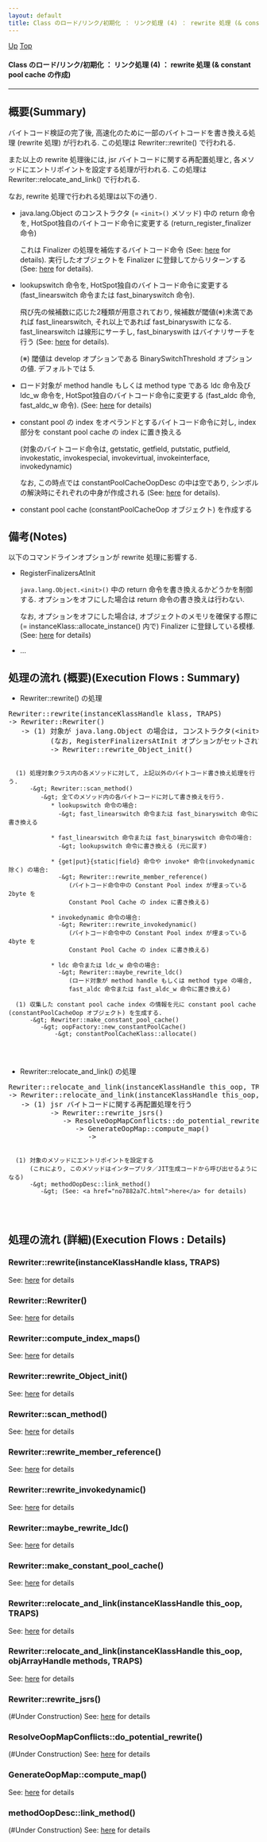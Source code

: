 ```yaml
---
layout: default
title: Class のロード/リンク/初期化 ： リンク処理 (4) ： rewrite 処理 (& constant pool cache の作成) 
---
```

[Up](noX5hsnWQw.html) [Top](../index.html)

#### Class のロード/リンク/初期化 ： リンク処理 (4) ： rewrite 処理 (& constant pool cache の作成) 

--- 
## 概要(Summary)
バイトコード検証の完了後, 高速化のために一部のバイトコードを書き換える処理 (rewrite 処理) が行われる.
この処理は Rewriter::rewrite() で行われる.

また以上の rewrite 処理後には, jsr バイトコードに関する再配置処理と, 
各メソッドにエントリポイントを設定する処理が行われる.
この処理は Rewriter::relocate_and_link() で行われる.

なお, rewrite 処理で行われる処理は以下の通り.

  * java.lang.Object のコンストラクタ (= `<init>()` メソッド) 中の return 命令を, 
    HotSpot独自のバイトコード命令に変更する (return_register_finalizer 命令)
    
    これは Finalizer の処理を補佐するバイトコード命令 (See: [here](nocCkfpcQQ.html) for details).
    実行したオブジェクトを Finalizer に登録してからリターンする (See: [here](no30590Am.html) for details).

  * lookupswitch 命令を, HotSpot独自のバイトコード命令に変更する
    (fast_linearswitch 命令または fast_binaryswitch 命令).
    
    飛び先の候補数に応じた2種類が用意されており, 
    候補数が閾値(※)未満であれば fast_linearswitch, それ以上であれば fast_binaryswith になる.
    fast_linearswitch は線形にサーチし, fast_binaryswith はバイナリサーチを行う (See: [here](noS59wryRf.html) for details).
    
    (※) 閾値は develop オプションである BinarySwitchThreshold オプションの値. デフォルトでは 5.
    
  * ロード対象が method handle もしくは method type である
    ldc 命令及び ldc_w 命令を, HotSpot独自のバイトコード命令に変更する
    (fast_aldc 命令, fast_aldc_w 命令). (See: [here](nol1OD2rml.html) for details)

  * constant pool の index をオペランドとするバイトコード命令に対し, 
    index 部分を constant pool cache の index に置き換える
    
    (対象のバイトコード命令は,
    getstatic, getfield, putstatic, putfield,
    invokestatic, invokespecial, invokevirtual, invokeinterface, invokedynamic)
    
    なお, この時点では constantPoolCacheOopDesc の中は空であり,
    シンボルの解決時にそれぞれの中身が作成される (See: [here](no7882NqI.html) for details).

  * constant pool cache (constantPoolCacheOop オブジェクト) を作成する


## 備考(Notes)
以下のコマンドラインオプションが rewrite 処理に影響する.

* RegisterFinalizersAtInit
  
  `java.lang.Object.<init>()` 中の return 命令を書き換えるかどうかを制御する.
  オプションをオフにした場合は return 命令の書き換えは行わない.

  なお, オプションをオフにした場合は,
  オブジェクトのメモリを確保する際に (= instanceKlass::allocate_instance() 内で)
  Finalizer に登録している模様.
  (See: [here](no28916Q0G.html) for details)

* ...

## 処理の流れ (概要)(Execution Flows : Summary)
* Rewriter::rewrite() の処理

<div class="flow-abst"><pre>
Rewriter::rewrite(instanceKlassHandle klass, TRAPS)
-&gt; Rewriter::Rewriter()
   -&gt; (1) 対象が java.lang.Object の場合は, コンストラクタ(&lt;init&gt;()) 中の return 命令を return_register_finalizer 命令に書き換える.
          (なお, RegisterFinalizersAtInit オプションがセットされていない場合は, この処理は行わない)
          -&gt; Rewriter::rewrite_Object_init()

      (1) 処理対象クラス内の各メソッドに対して, 上記以外のバイトコード書き換え処理を行う.
          -&gt; Rewriter::scan_method()
             -&gt; 全てのメソッド内の各バイトコードに対して書き換えを行う.
                * lookupswitch 命令の場合:
                  -&gt; fast_linearswitch 命令または fast_binaryswitch 命令に書き換える

                * fast_linearswitch 命令または fast_binaryswitch 命令の場合:
                  -&gt; lookupswitch 命令に書き換える (元に戻す)

                * {get|put}{static|field} 命令や invoke* 命令(invokedynamic除く) の場合:
                  -&gt; Rewriter::rewrite_member_reference()
                     (バイトコード命令中の Constant Pool index が埋まっている 2byte を 
                     Constant Pool Cache の index に書き換える)

                * invokedynamic 命令の場合:
                  -&gt; Rewriter::rewrite_invokedynamic()
                     (バイトコード命令中の Constant Pool index が埋まっている 4byte を 
                     Constant Pool Cache の index に書き換える)

                * ldc 命令または ldc_w 命令の場合:
                  -&gt; Rewriter::maybe_rewrite_ldc()
                     (ロード対象が method handle もしくは method type の場合, 
                     fast_aldc 命令または fast_aldc_w 命令に置き換える)

      (1) 収集した constant pool cache index の情報を元に constant pool cache (constantPoolCacheOop オブジェクト) を生成する.
          -&gt; Rewriter::make_constant_pool_cache()
             -&gt; oopFactory::new_constantPoolCache()
                 -&gt; constantPoolCacheKlass::allocate()
</pre></div>

* Rewriter::relocate_and_link() の処理

<div class="flow-abst"><pre>
Rewriter::relocate_and_link(instanceKlassHandle this_oop, TRAPS)
-&gt; Rewriter::relocate_and_link(instanceKlassHandle this_oop, objArrayHandle methods, TRAPS)
   -&gt; (1) jsr バイトコードに関する再配置処理を行う
          -&gt; Rewriter::rewrite_jsrs()
             -&gt; ResolveOopMapConflicts::do_potential_rewrite()
                -&gt; GenerateOopMap::compute_map()
                   -&gt; 

      (1) 対象のメソッドにエントリポイントを設定する
          (これにより, このメソッドはインタープリタ／JIT生成コードから呼び出せるようになる)
          -&gt; methodOopDesc::link_method()
             -&gt; (See: <a href="no7882a7C.html">here</a> for details)
</pre></div>

## 処理の流れ (詳細)(Execution Flows : Details)
### Rewriter::rewrite(instanceKlassHandle klass, TRAPS)
See: [here](no18536H2Z.html) for details
### Rewriter::Rewriter()
See: [here](no18536H9N.html) for details
### Rewriter::compute_index_maps()
See: [here](no18536jM0.html) for details
### Rewriter::rewrite_Object_init()
See: [here](no18536MXN.html) for details
### Rewriter::scan_method()
See: [here](no18536q9d.html) for details
### Rewriter::rewrite_member_reference()
See: [here](no18536kWZ.html) for details
### Rewriter::rewrite_invokedynamic()
See: [here](no19018Lde.html) for details
### Rewriter::maybe_rewrite_ldc()
See: [here](no18536blL.html) for details
### Rewriter::make_constant_pool_cache()
See: [here](no19018xBe.html) for details
### Rewriter::relocate_and_link(instanceKlassHandle this_oop, TRAPS)
See: [here](no19018oXE.html) for details
### Rewriter::relocate_and_link(instanceKlassHandle this_oop, objArrayHandle methods, TRAPS)
See: [here](no19018cHR.html) for details
### Rewriter::rewrite_jsrs()
(#Under Construction)
See: [here](no19018ICN.html) for details
### ResolveOopMapConflicts::do_potential_rewrite()
(#Under Construction)
See: [here](no19018way.html) for details
### GenerateOopMap::compute_map()
See: [here](no2935NYj.html) for details

### methodOopDesc::link_method()
(#Under Construction)
See: [here](no19018rcD.html) for details






